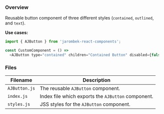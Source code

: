 ### Overview

Reusable button component of three different styles (`contained`, `outlined`, and `text`).

**Use cases:**

```javascript
import { AJButton } from 'jarombek-react-components';

const CustomComponent = () => 
  <AJButton type="contained" children="Contained Button" disabled={false} />
```

### Files

| Filename                   | Description                                                                      |
|----------------------------|----------------------------------------------------------------------------------|
| `AJButton.js`              | The reusable `AJButton` component.                                               |
| `index.js`                 | Index file which exports the `AJButton` component.                               |
| `styles.js`                | JSS styles for the `AJButton` component.                                         |
